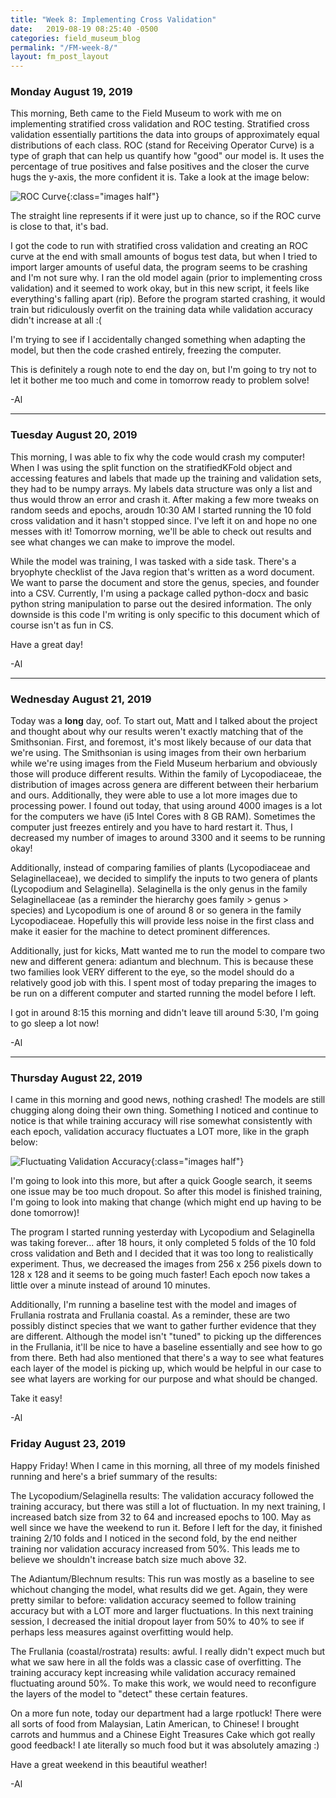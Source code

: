 ```yaml
---
title: "Week 8: Implementing Cross Validation"
date:   2019-08-19 08:25:40 -0500
categories: field_museum_blog
permalink: "/FM-week-8/"
layout: fm_post_layout
---
```


### Monday August 19, 2019

This morning, Beth came to the Field Museum to work with me on implementing stratified cross validation and ROC testing. Stratified cross validation essentially partitions the data into groups of approximately equal distributions of each class. ROC (stand for Receiving Operator Curve) is a type of graph that can help us quantify how "good" our model is. It uses the percentage of true positives and false positives and the closer the curve hugs the y-axis, the more confident it is. Take a look at the image below:

![ROC Curve]({{site.baseurl}}/assets/images/blog/fm/ROC_curve.png){:class="images half"}

The straight line represents if it were just up to chance, so if the ROC curve is close to that, it's bad.

I got the code to run with stratified cross validation and creating an ROC curve at the end with small amounts of bogus test data, but when I tried to import larger amounts of useful data, the program seems to be crashing and I'm not sure why. I ran the old model again (prior to implementing cross validation) and it seemed to work okay, but in this new script, it feels like everything's falling apart (rip). Before the program started crashing, it would train but ridiculously overfit on the training data while validation accuracy didn't increase at all :( 

I'm trying to see if I accidentally changed something when adapting the model, but then the code crashed entirely, freezing the computer.

This is definitely a rough note to end the day on, but I'm going to try not to let it bother me too much and come in tomorrow ready to problem solve!

-Al

---

### Tuesday August 20, 2019

This morning, I was able to fix why the code would crash my computer! When I was using the split function on the stratifiedKFold object and accessing features and labels that made up the training and validation sets, they had to be numpy arrays. My labels data structure was only a list and thus would throw an error and crash it. After making a few more tweaks on random seeds and epochs, aroudn 10:30 AM I started running the 10 fold cross validation and it hasn't stopped since. I've left it on and hope no one messes with it! Tomorrow morning, we'll be able to check out results and see what changes we can make to improve the model.

While the model was training, I was tasked with a side task. There's a bryophyte checklist of the Java region that's written as a word document. We want to parse the document and store the genus, species, and founder into a CSV. Currently, I'm using a package called python-docx and basic python string manipulation to parse out the desired information. The only downside is this code I'm writing is only specific to this document which of course isn't as fun in CS.

Have a great day!

-Al 

---

### Wednesday August 21, 2019

Today was a **long** day, oof. To start out, Matt and I talked about the project and thought about why our results weren't exactly matching that of the Smithsonian. First, and foremost, it's most likely because of our data that we're using. The Smithsonian is using images from their own herbarium while we're using images from the Field Museum herbarium and obviously those will produce different results. Within the family of Lycopodiaceae, the distribution of images across genera are different between their herbarium and ours. Additionally, they were able to use a lot more images due to processing power. I found out today, that using around 4000 images is a lot for the computers we have (i5 Intel Cores with 8 GB RAM). Sometimes the computer just freezes entirely and you have to hard restart it. Thus, I decreased my number of images to around 3300 and it seems to be running okay!

Additionally, instead of comparing families of plants (Lycopodiaceae and Selaginellaceae), we decided to simplify the inputs to two genera of plants (Lycopodium and Selaginella). Selaginella is the only genus in the family Selaginellaceae (as a reminder the hierarchy goes family > genus > species) and Lycopodium is one of around 8 or so genera in the family Lycopodiaceae. Hopefully this will provide less noise in the first class and make it easier for the machine to detect prominent differences.

Additionally, just for kicks, Matt wanted me to run the model to compare two new and different genera: adiantum and blechnum. This is because these two families look VERY different to the eye, so the model should do a relatively good job with this. I spent most of today preparing the images to be run on a different computer and started running the model before I left.

I got in around 8:15 this morning and didn't leave till around 5:30, I'm going to go sleep a lot now!

-Al

---

### Thursday August 22, 2019

I came in this morning and good news, nothing crashed! The models are still chugging along doing their own thing. Something I noticed and continue to notice is that while training accuracy will rise somewhat consistently with each epoch, validation accuracy fluctuates a LOT more, like in the graph below:

![Fluctuating Validation Accuracy]({{site.baseurl}}/assets/images/blog/fm/8.14.19_12.30.png){:class="images half"}

I'm going to look into this more, but after a quick Google search, it seems one issue may be too much dropout. So after this model is finished training, I'm going to look into making that change (which might end up having to be done tomorrow)!

The program I started running yesterday with Lycopodium and Selaginella was taking forever... after 18 hours, it only completed 5 folds of the 10 fold cross validation and Beth and I decided that it was too long to realistically experiment. Thus, we decreased the images from 256 x 256 pixels down to 128 x 128 and it seems to be going much faster! Each epoch now takes a little over a minute instead of around 10 minutes. 

Additionally, I'm running a baseline test with the model and images of Frullania rostrata and Frullania coastal. As a reminder, these are two possibly distinct species that we want to gather further evidence that they are different. Although the model isn't "tuned" to picking up the differences in the Frullania, it'll be nice to have a baseline essentially and see how to go from there. Beth had also mentioned that there's a way to see what features each layer of the model is picking up, which would be helpful in our case to see what layers are working for our purpose and what should be changed.

Take it easy!

-Al

### Friday August 23, 2019

Happy Friday! When I came in this morning, all three of my models finished running and here's a brief summary of the results:

The Lycopodium/Selaginella results: The validation accuracy followed the training accuracy, but there was still a lot of fluctuation. In my next training, I increased batch size from 32 to 64 and increased epochs to 100. May as well since we have the weekend to run it. Before I left for the day, it finished training 2/10 folds and I noticed in the second fold, by the end neither training nor validation accuracy increased from 50%. This leads me to believe we shouldn't increase batch size much above 32.

The Adiantum/Blechnum results: This run was mostly as a baseline to see whichout changing the model, what results did we get. Again, they were pretty similar to before: validation accuracy seemed to follow training accuracy but with a LOT more and larger fluctuations. In this next training session, I decreased the initial dropout layer from 50% to 40% to see if perhaps less measures against overfitting would help.

The Frullania (coastal/rostrata) results: awful. I really didn't expect much but what we saw here in all the folds was a classic case of overfitting. The training accuracy kept increasing while validation accuracy remained fluctuating around 50%. To make this work, we would need to reconfigure the layers of the model to "detect" these certain features.

On a more fun note, today our department had a large rpotluck! There were all sorts of food from Malaysian, Latin American, to Chinese! I brought carrots and hummus and a Chinese Eight Treasures Cake which got really good feedback! I ate literally so much food but it was absolutely amazing :)

Have a great weekend in this beautiful weather!

-Al